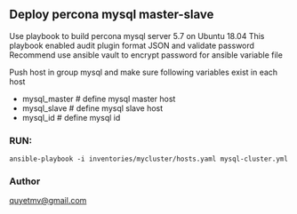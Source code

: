 ## Deploy percona mysql master-slave
Use playbook to build percona mysql server 5.7 on Ubuntu 18.04
This playbook enabled audit plugin format JSON and validate password
Recommend use ansible vault to encrypt password for ansible variable file

Push host in group mysql and make sure following variables exist in each host
- mysql_master # define mysql master host
- mysql_slave # define mysql slave host
- mysql_id  # define mysql id

### RUN: 
``
ansible-playbook -i inventories/mycluster/hosts.yaml mysql-cluster.yml
``

### Author
quyetmv@gmail.com
